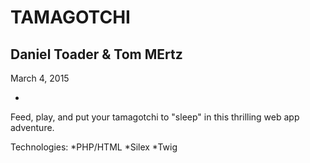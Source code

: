 # TAMAGOTCHI

## Daniel Toader & Tom MErtz

March 4, 2015

-

Feed, play, and put your tamagotchi to "sleep" in this thrilling web app adventure.

Technologies:
*PHP/HTML
*Silex
*Twig

